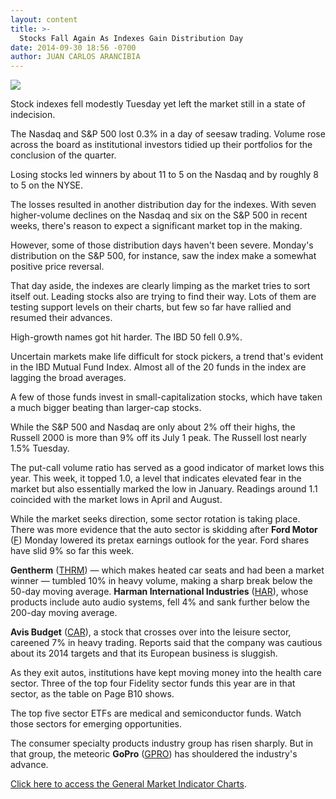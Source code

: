 ```yaml
---
layout: content
title: >-
  Stocks Fall Again As Indexes Gain Distribution Day
date: 2014-09-30 18:56 -0700
author: JUAN CARLOS ARANCIBIA
---
```






![](https://www.investors.com/wp-content/uploads/ibd-migrated-images/MPv_141001_635476879900525255.png)









Stock indexes fell modestly Tuesday yet left the market still in a state of indecision.

  

The Nasdaq and S&P 500 lost 0.3% in a day of seesaw trading. Volume rose across the board as institutional investors tidied up their portfolios for the conclusion of the quarter.

  

Losing stocks led winners by about 11 to 5 on the Nasdaq and by roughly 8 to 5 on the NYSE.

  

The losses resulted in another distribution day for the indexes. With seven higher-volume declines on the Nasdaq and six on the S&P 500 in recent weeks, there's reason to expect a significant market top in the making.

  

However, some of those distribution days haven't been severe. Monday's distribution on the S&P 500, for instance, saw the index make a somewhat positive price reversal.

  

That day aside, the indexes are clearly limping as the market tries to sort itself out. Leading stocks also are trying to find their way. Lots of them are testing support levels on their charts, but few so far have rallied and resumed their advances.

  

High-growth names got hit harder. The IBD 50 fell 0.9%.

  

Uncertain markets make life difficult for stock pickers, a trend that's evident in the IBD Mutual Fund Index. Almost all of the 20 funds in the index are lagging the broad averages.

  

A few of those funds invest in small-capitalization stocks, which have taken a much bigger beating than larger-cap stocks.

  

While the S&P 500 and Nasdaq are only about 2% off their highs, the Russell 2000 is more than 9% off its July 1 peak. The Russell lost nearly 1.5% Tuesday.

  

The put-call volume ratio has served as a good indicator of market lows this year. This week, it topped 1.0, a level that indicates elevated fear in the market but also essentially marked the low in January. Readings around 1.1 coincided with the market lows in April and August.

  

While the market seeks direction, some sector rotation is taking place. There was more evidence that the auto sector is skidding after **Ford Motor** ([F](https://research.investors.com/quote.aspx?symbol=F)) Monday lowered its pretax earnings outlook for the year. Ford shares have slid 9% so far this week.

  

**Gentherm** ([THRM](https://research.investors.com/quote.aspx?symbol=THRM)) — which makes heated car seats and had been a market winner — tumbled 10% in heavy volume, making a sharp break below the 50-day moving average. **Harman International Industries** ([HAR](https://research.investors.com/quote.aspx?symbol=HAR)), whose products include auto audio systems, fell 4% and sank further below the 200-day moving average.

  

**Avis Budget** ([CAR](https://research.investors.com/quote.aspx?symbol=CAR)), a stock that crosses over into the leisure sector, careened 7% in heavy trading. Reports said that the company was cautious about its 2014 targets and that its European business is sluggish.

  

As they exit autos, institutions have kept moving money into the health care sector. Three of the top four Fidelity sector funds this year are in that sector, as the table on Page B10 shows.

  

The top five sector ETFs are medical and semiconductor funds. Watch those sectors for emerging opportunities.

  

The consumer specialty products industry group has risen sharply. But in that group, the meteoric **GoPro** ([GPRO](https://research.investors.com/quote.aspx?symbol=GPRO)) has shouldered the industry's advance.

  

[Click here to access the General Market Indicator Charts](https://www.investors.com/pdf/GMI_100114.pdf).




